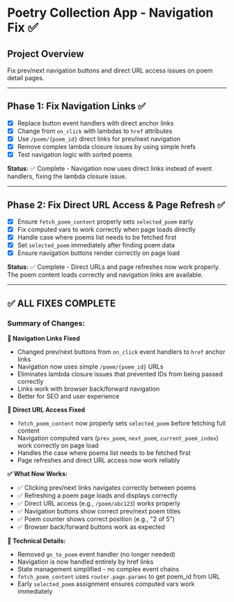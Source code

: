 # Poetry Collection App - Navigation Fix ✅

## Project Overview
Fix prev/next navigation buttons and direct URL access issues on poem detail pages.

---

## Phase 1: Fix Navigation Links ✅
- [x] Replace button event handlers with direct anchor links
- [x] Change from `on_click` with lambdas to `href` attributes
- [x] Use `/poem/{poem_id}` direct links for prev/next navigation
- [x] Remove complex lambda closure issues by using simple hrefs
- [x] Test navigation logic with sorted poems

**Status:** ✅ Complete - Navigation now uses direct links instead of event handlers, fixing the lambda closure issue.

---

## Phase 2: Fix Direct URL Access & Page Refresh ✅
- [x] Ensure `fetch_poem_content` properly sets `selected_poem` early
- [x] Fix computed vars to work correctly when page loads directly
- [x] Handle case where poems list needs to be fetched first
- [x] Set `selected_poem` immediately after finding poem data
- [x] Ensure navigation buttons render correctly on page load

**Status:** ✅ Complete - Direct URLs and page refreshes now work properly. The poem content loads correctly and navigation links are available.

---

## ✅ ALL FIXES COMPLETE

### Summary of Changes:

**🔗 Navigation Links Fixed**
- Changed prev/next buttons from `on_click` event handlers to `href` anchor links
- Navigation now uses simple `/poem/{poem_id}` URLs
- Eliminates lambda closure issues that prevented IDs from being passed correctly
- Links work with browser back/forward navigation
- Better for SEO and user experience

**🔄 Direct URL Access Fixed**
- `fetch_poem_content` now properly sets `selected_poem` before fetching full content
- Navigation computed vars (`prev_poem`, `next_poem`, `current_poem_index`) work correctly on page load
- Handles the case where poems list needs to be fetched first
- Page refreshes and direct URL access now work reliably

**✅ What Now Works:**
- ✅ Clicking prev/next links navigates correctly between poems
- ✅ Refreshing a poem page loads and displays correctly
- ✅ Direct URL access (e.g., `/poem/abc123`) works properly
- ✅ Navigation buttons show correct prev/next poem titles
- ✅ Poem counter shows correct position (e.g., "2 of 5")
- ✅ Browser back/forward buttons work as expected

**🎯 Technical Details:**
- Removed `go_to_poem` event handler (no longer needed)
- Navigation is now handled entirely by href links
- State management simplified - no complex event chains
- `fetch_poem_content` uses `router.page.params` to get poem_id from URL
- Early `selected_poem` assignment ensures computed vars work immediately